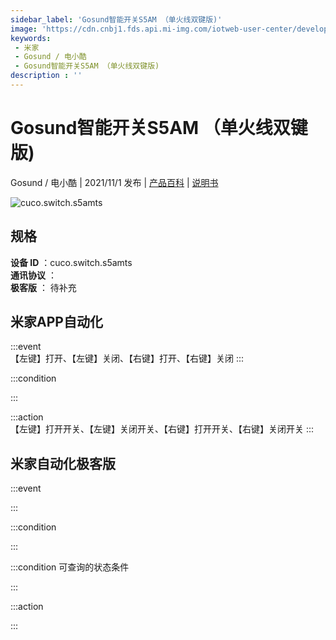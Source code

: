 ```yaml
---
sidebar_label: 'Gosund智能开关S5AM （单火线双键版)'
image: 'https://cdn.cnbj1.fds.api.mi-img.com/iotweb-user-center/developer_1679068994131gzEphSka.png?GalaxyAccessKeyId=AKVGLQWBOVIRQ3XLEW&Expires=9223372036854775807&Signature=iZivvu5xL0avri0ya8KZ45dDKEI='
keywords: 
 - 米家
 - Gosund / 电小酷
 - Gosund智能开关S5AM （单火线双键版)
description : ''
---
```

# Gosund智能开关S5AM （单火线双键版)

Gosund / 电小酷 | 2021/11/1 发布 | [产品百科](https://home.mi.com/webapp/content/baike/product/index.html?model=cuco.switch.s5amts/) | [说明书](https://home.mi.com/views/introduction.html?model=cuco.switch.s5amts&region=cn)

![cuco.switch.s5amts](https://cdn.cnbj1.fds.api.mi-img.com/iotweb-user-center/developer_1679068994131gzEphSka.png?GalaxyAccessKeyId=AKVGLQWBOVIRQ3XLEW&Expires=9223372036854775807&Signature=iZivvu5xL0avri0ya8KZ45dDKEI=)

## 规格  
> 
**设备 ID** ：cuco.switch.s5amts  
**通讯协议** ：  
**极客版**  ： 待补充 


## 米家APP自动化  

:::event  
【左键】打开、【左键】关闭、【右键】打开、【右键】关闭
:::

:::condition  

:::

:::action   
【左键】打开开关、【左键】关闭开关、【右键】打开开关、【右键】关闭开关
:::

## 米家自动化极客版  

:::event  

:::

:::condition  

:::

:::condition 可查询的状态条件  

:::

:::action  

:::

        
